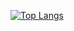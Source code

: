 [![Top Langs](https://github-readme-stats-git-masterrstaa-rickstaa.vercel.app/api/top-langs/?username=scripterksg)](https://github.com/scripterksg/github-readme-stats)


<!--
**ScripterKSG/ScripterKSG** is a ✨ _special_ ✨ repository because its `README.md` (this file) appears on your GitHub profile.

Here are some ideas to get you started:

- 🔭 I’m currently working on ...
- 🌱 I’m currently learning ...
- 👯 I’m looking to collaborate on ...
- 🤔 I’m looking for help with ...
- 💬 Ask me about ...
- 📫 How to reach me: ...
- 😄 Pronouns: ...
- ⚡ Fun fact: ...
-->
